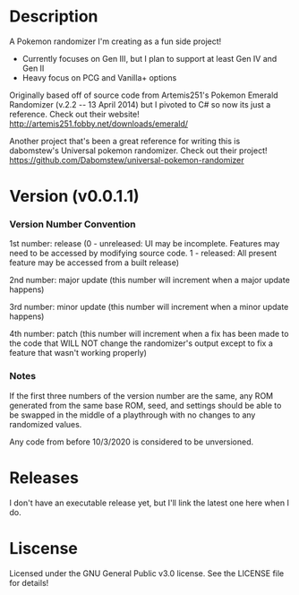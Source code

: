 # Description

A Pokemon randomizer I'm creating as a fun side project!

- Currently focuses on Gen III, but I plan to support at least Gen IV and Gen II
- Heavy focus on PCG and Vanilla+ options

Originally based off of source code from Artemis251's Pokemon Emerald Randomizer (v.2.2 -- 13 April 2014) but I pivoted to C# so now its just a reference.
Check out their website! http://artemis251.fobby.net/downloads/emerald/

Another project that's been a great reference for writing this is dabomstew's Universal pokemon randomizer.
Check out their project! https://github.com/Dabomstew/universal-pokemon-randomizer

# Version (v0.0.1.1)

### Version Number Convention

1st number: release      (0 - unreleased: UI may be incomplete. Features may need to be accessed by modifying source code. 1 - released: All present feature may be accessed from a built release)

2nd number: major update (this number will increment when a major update happens)

3rd number: minor update (this number will increment when a minor update happens)

4th number: patch        (this number will increment when a fix has been made to the code that WILL NOT change the randomizer's output except to fix a feature that wasn't working properly)

### Notes

If the first three numbers of the version number are the same, any ROM generated from the same base ROM, seed, and settings should be able to be swapped in the middle of a playthrough with no changes to any randomized values.

Any code from before 10/3/2020 is considered to be unversioned.

# Releases

I don't have an executable release yet, but I'll link the latest one here when I do.

# Liscense

Licensed under the GNU General Public v3.0 license. See the LICENSE file for details!


